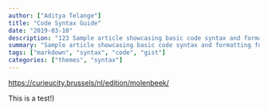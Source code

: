 ```yaml
---
author: ["Aditya Telange"]
title: "Code Syntax Guide"
date: "2019-03-10"
description: "123 Sample article showcasing basic code syntax and formatting for HTML elements."
summary: "Sample article showcasing basic code syntax and formatting for HTML elements."
tags: ["markdown", "syntax", "code", "gist"]
categories: ["themes", "syntax"]
---
```


<https://curieucity.brussels/nl/edition/molenbeek/>

This is a test!)
